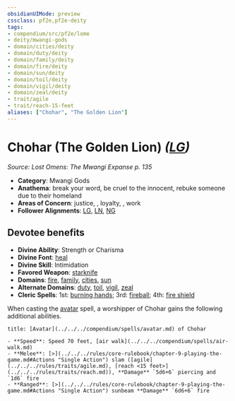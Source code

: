 ```yaml
---
obsidianUIMode: preview
cssclass: pf2e,pf2e-deity
tags:
- compendium/src/pf2e/lome
- deity/mwangi-gods
- domain/cities/deity
- domain/duty/deity
- domain/family/deity
- domain/fire/deity
- domain/sun/deity
- domain/toil/deity
- domain/vigil/deity
- domain/zeal/deity
- trait/agile
- trait/reach-15-feet
aliases: ["Chohar", "The Golden Lion"]
---
```

# Chohar (The Golden Lion) *([LG](../../../Rules/traits/lawful-goo-b1.md))*  
*Source: Lost Omens: The Mwangi Expanse p. 135*  

- **Category**: Mwangi Gods
- **Anathema**: break your word, be cruel to the innocent, rebuke someone due to their homeland
- **Areas of Concern**: justice, , loyalty, , work
- **Follower Alignments**: [LG](../../../Rules/traits/lawful-goo-b1.md), [LN](../../../Rules/traits/lawful-neutral-b1.md), [NG](../../../Rules/traits/neutral-good-b1.md)

## Devotee benefits

- **Divine Ability**: Strength or Charisma
- **Divine Font**: [heal](../../spells/heal.md)
- **Divine Skill**: Intimidation
- **Favored Weapon**: [starknife](../../equipment/items/starknife.md)
- **Domains**: [fire](../domains.md#Fire), [family](../domains.md#Family), [cities](../domains.md#Cities), [sun](../domains.md#Sun)
- **Alternate Domains**: [duty](../domains.md#Duty), [toil](../domains.md#Toil), [vigil](../domains.md#Vigil), [zeal](../domains.md#Zeal)
- **Cleric Spells**: 1st: [burning hands](../../spells/burning-hands.md); 3rd: [fireball](../../spells/fireball.md); 4th: [fire shield](../../spells/fire-shield.md)

When casting the [avatar](../../spells/avatar.md) spell, a worshipper of Chohar gains the following additional abilities.

```ad-embed-avatar
title: [Avatar](../../../compendium/spells/avatar.md) of Chohar

- **Speed**: Speed 70 feet, [air walk](../../../compendium/spells/air-walk.md)
- **Melee**: [>](../../../rules/core-rulebook/chapter-9-playing-the-game.md#Actions "Single Action") slam ([agile](../../../rules/traits/agile.md), [reach <15 feet>](../../../rules/traits/reach.md)), **Damage** `5d6+6` piercing and `1d6` fire
- **Ranged**: [>](../../../rules/core-rulebook/chapter-9-playing-the-game.md#Actions "Single Action") sunbeam **Damage** `6d6+6` fire
```
